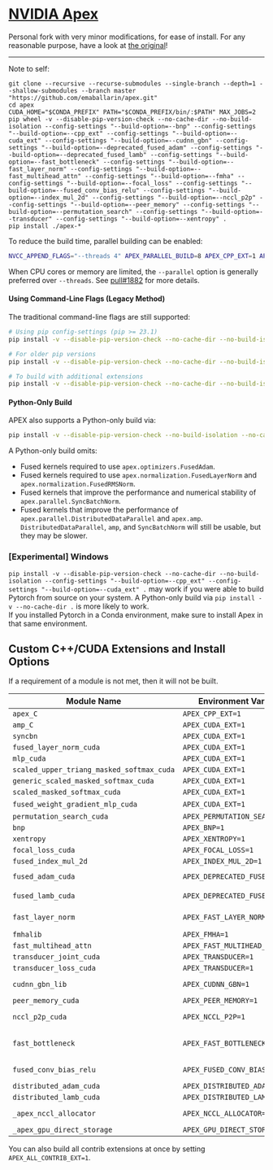 # [NVIDIA Apex](https://github.com/NVIDIA/apex)

Personal fork with very minor modifications, for ease of install. For any reasonable purpose, have a look at [the original](https://github.com/NVIDIA/apex)!

---

Note to self:
```
git clone --recursive --recurse-submodules --single-branch --depth=1 --shallow-submodules --branch master "https://github.com/emaballarin/apex.git"
cd apex
CUDA_HOME="$CONDA_PREFIX" PATH="$CONDA_PREFIX/bin/:$PATH" MAX_JOBS=2 pip wheel -v --disable-pip-version-check --no-cache-dir --no-build-isolation --config-settings "--build-option=--bnp" --config-settings "--build-option=--cpp_ext" --config-settings "--build-option=--cuda_ext" --config-settings "--build-option=--cudnn_gbn" --config-settings "--build-option=--deprecated_fused_adam" --config-settings "--build-option=--deprecated_fused_lamb" --config-settings "--build-option=--fast_bottleneck" --config-settings "--build-option=--fast_layer_norm" --config-settings "--build-option=--fast_multihead_attn" --config-settings "--build-option=--fmha" --config-settings "--build-option=--focal_loss" --config-settings "--build-option=--fused_conv_bias_relu" --config-settings "--build-option=--index_mul_2d" --config-settings "--build-option=--nccl_p2p" --config-settings "--build-option=--peer_memory" --config-settings "--build-option=--permutation_search" --config-settings "--build-option=--transducer" --config-settings "--build-option=--xentropy" .
pip install ./apex-*
```

To reduce the build time, parallel building can be enabled:

```bash
NVCC_APPEND_FLAGS="--threads 4" APEX_PARALLEL_BUILD=8 APEX_CPP_EXT=1 APEX_CUDA_EXT=1 pip install -v --no-build-isolation .
```

When CPU cores or memory are limited, the `--parallel` option is generally preferred over `--threads`. See [pull#1882](https://github.com/NVIDIA/apex/pull/1882) for more details.

#### Using Command-Line Flags (Legacy Method)

The traditional command-line flags are still supported:

```bash
# Using pip config-settings (pip >= 23.1)
pip install -v --disable-pip-version-check --no-cache-dir --no-build-isolation --config-settings "--build-option=--cpp_ext" --config-settings "--build-option=--cuda_ext" ./

# For older pip versions
pip install -v --disable-pip-version-check --no-cache-dir --no-build-isolation --global-option="--cpp_ext" --global-option="--cuda_ext" ./

# To build with additional extensions
pip install -v --disable-pip-version-check --no-cache-dir --no-build-isolation --global-option="--cpp_ext" --global-option="--cuda_ext" --global-option="--fast_multihead_attn" ./
```

#### Python-Only Build

APEX also supports a Python-only build via:
```bash
pip install -v --disable-pip-version-check --no-build-isolation --no-cache-dir ./
```
A Python-only build omits:
- Fused kernels required to use `apex.optimizers.FusedAdam`.
- Fused kernels required to use `apex.normalization.FusedLayerNorm` and `apex.normalization.FusedRMSNorm`.
- Fused kernels that improve the performance and numerical stability of `apex.parallel.SyncBatchNorm`.
- Fused kernels that improve the performance of `apex.parallel.DistributedDataParallel` and `apex.amp`.
`DistributedDataParallel`, `amp`, and `SyncBatchNorm` will still be usable, but they may be slower.


### [Experimental] Windows
`pip install -v --disable-pip-version-check --no-cache-dir --no-build-isolation --config-settings "--build-option=--cpp_ext" --config-settings "--build-option=--cuda_ext" .` may work if you were able to build Pytorch from source
on your system. A Python-only build via `pip install -v --no-cache-dir .` is more likely to work.  
If you installed Pytorch in a Conda environment, make sure to install Apex in that same environment.


## Custom C++/CUDA Extensions and Install Options

If a requirement of a module is not met, then it will not be built.

|  Module Name  |  Environment Variable  |  Install Option  |  Misc  |
|---------------|------------------------|------------------|--------|
|  `apex_C`     |  `APEX_CPP_EXT=1`      |  `--cpp_ext`     | |
|  `amp_C`      |  `APEX_CUDA_EXT=1`     |  `--cuda_ext`    | |
|  `syncbn`     |  `APEX_CUDA_EXT=1`     |  `--cuda_ext`    | |
|  `fused_layer_norm_cuda`  |  `APEX_CUDA_EXT=1`  |  `--cuda_ext`  | [`apex.normalization`](./apex/normalization) |
|  `mlp_cuda`   |  `APEX_CUDA_EXT=1`     |  `--cuda_ext`    | |
|  `scaled_upper_triang_masked_softmax_cuda`  |  `APEX_CUDA_EXT=1`  |  `--cuda_ext`  | |
|  `generic_scaled_masked_softmax_cuda`  |  `APEX_CUDA_EXT=1`  |  `--cuda_ext`  | |
|  `scaled_masked_softmax_cuda`  |  `APEX_CUDA_EXT=1`  |  `--cuda_ext`  | |
|  `fused_weight_gradient_mlp_cuda`  |  `APEX_CUDA_EXT=1`  |  `--cuda_ext`  | Requires CUDA>=11 |
|  `permutation_search_cuda`  |  `APEX_PERMUTATION_SEARCH=1`  |  `--permutation_search`  | [`apex.contrib.sparsity`](./apex/contrib/sparsity)  |
|  `bnp`        |  `APEX_BNP=1`          |  `--bnp`         |  [`apex.contrib.groupbn`](./apex/contrib/groupbn) |
|  `xentropy`   |  `APEX_XENTROPY=1`     |  `--xentropy`    |  [`apex.contrib.xentropy`](./apex/contrib/xentropy)  |
|  `focal_loss_cuda`  |  `APEX_FOCAL_LOSS=1`  |  `--focal_loss`  |  [`apex.contrib.focal_loss`](./apex/contrib/focal_loss)  |
|  `fused_index_mul_2d`  |  `APEX_INDEX_MUL_2D=1`  |  `--index_mul_2d`  |  [`apex.contrib.index_mul_2d`](./apex/contrib/index_mul_2d)  |
|  `fused_adam_cuda`  |  `APEX_DEPRECATED_FUSED_ADAM=1`  |  `--deprecated_fused_adam`  |  [`apex.contrib.optimizers`](./apex/contrib/optimizers)  |
|  `fused_lamb_cuda`  |  `APEX_DEPRECATED_FUSED_LAMB=1`  |  `--deprecated_fused_lamb`  |  [`apex.contrib.optimizers`](./apex/contrib/optimizers)  |
|  `fast_layer_norm`  |  `APEX_FAST_LAYER_NORM=1`  |  `--fast_layer_norm`  |  [`apex.contrib.layer_norm`](./apex/contrib/layer_norm). different from `fused_layer_norm` |
|  `fmhalib`    |  `APEX_FMHA=1`         |  `--fmha`        |  [`apex.contrib.fmha`](./apex/contrib/fmha)  |
|  `fast_multihead_attn`  |  `APEX_FAST_MULTIHEAD_ATTN=1`  |  `--fast_multihead_attn`  |  [`apex.contrib.multihead_attn`](./apex/contrib/multihead_attn)  |
|  `transducer_joint_cuda`  |  `APEX_TRANSDUCER=1`  |  `--transducer`  |  [`apex.contrib.transducer`](./apex/contrib/transducer)  |
|  `transducer_loss_cuda`   |  `APEX_TRANSDUCER=1`  |  `--transducer`  |  [`apex.contrib.transducer`](./apex/contrib/transducer)  |
|  `cudnn_gbn_lib`  |  `APEX_CUDNN_GBN=1`  |  `--cudnn_gbn`  | Requires cuDNN>=8.5, [`apex.contrib.cudnn_gbn`](./apex/contrib/cudnn_gbn) |
|  `peer_memory_cuda`  |  `APEX_PEER_MEMORY=1`  |  `--peer_memory`  |  [`apex.contrib.peer_memory`](./apex/contrib/peer_memory)  |
|  `nccl_p2p_cuda`  |  `APEX_NCCL_P2P=1`  |  `--nccl_p2p`  | Requires NCCL >= 2.10, [`apex.contrib.nccl_p2p`](./apex/contrib/nccl_p2p)  |
|  `fast_bottleneck`  |  `APEX_FAST_BOTTLENECK=1`  |  `--fast_bottleneck`  |  Requires `peer_memory_cuda` and `nccl_p2p_cuda`, [`apex.contrib.bottleneck`](./apex/contrib/bottleneck) |
|  `fused_conv_bias_relu`  |  `APEX_FUSED_CONV_BIAS_RELU=1`  |  `--fused_conv_bias_relu`  | Requires cuDNN>=8.4, [`apex.contrib.conv_bias_relu`](./apex/contrib/conv_bias_relu) |
|  `distributed_adam_cuda`  |  `APEX_DISTRIBUTED_ADAM=1`  |  `--distributed_adam`  |  [`apex.contrib.optimizers`](./apex/contrib/optimizers)  |
|  `distributed_lamb_cuda`  |  `APEX_DISTRIBUTED_LAMB=1`  |  `--distributed_lamb`  |  [`apex.contrib.optimizers`](./apex/contrib/optimizers)  |
|  `_apex_nccl_allocator`  |  `APEX_NCCL_ALLOCATOR=1`  |  `--nccl_allocator`  | Requires NCCL >= 2.19, [`apex.contrib.nccl_allocator`](./apex/contrib/nccl_allocator)  |
|  `_apex_gpu_direct_storage`  |  `APEX_GPU_DIRECT_STORAGE=1`  |  `--gpu_direct_storage`  |  [`apex.contrib.gpu_direct_storage`](./apex/contrib/gpu_direct_storage)  |

You can also build all contrib extensions at once by setting `APEX_ALL_CONTRIB_EXT=1`.
